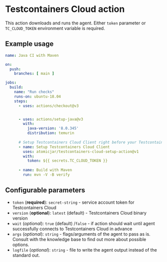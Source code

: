 # Testcontainers Cloud action

This action downloads and runs the agent. Either `token` parameter or `TC_CLOUD_TOKEN` environment variable is required.

## Example usage

```yaml
name: Java CI with Maven

on:
  push:
    branches: [ main ]

jobs:
  build:
    name: "Run checks"
    runs-on: ubuntu-18.04
    steps:
      - uses: actions/checkout@v3


      - uses: actions/setup-java@v3
        with:
          java-version: '8.0.345'
          distribution: temurin
          
      # Setup Testcontainers Cloud Client right before your Testcontainers tests
      - name: Setup Testcontainers Cloud Client
        uses: atomicjar/testcontainers-cloud-setup-action@v1
        with:
          token: ${{ secrets.TC_CLOUD_TOKEN }}
          
      - name: Build with Maven
        run: mvn -V -B verify
```

## Configurable parameters

- `token` (__required__):  `secret-string` - service account token for Testcontainers 
Cloud
- `version` (__optional__):  `latest` (default) - Testcontainers Cloud binary version
- `wait` (_optional_):  `true` (default) /`false` - if action should wait until agent successfully connects to Testcontainers Cloud in advance
- `args` (_optional_): `string` - flags/arguments of the agent to pass as is. Consult with the knowledge base to find out more about possible options.
- `logfile` (_optional_): `string` - file to write the agent output instead of the standard out.